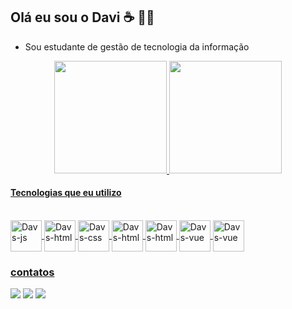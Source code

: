 ## Olá eu sou o Davi ☕ 🤙🏿  

- Sou estudante de gestão de tecnologia da informação

<div align="center">
  <a href="https://www.linkedin.com/in/davi-sousa-santos-14ab0521b/">
  <img height="180em" src="https://github-readme-stats.vercel.app/api?username=Davs06&show_icons=true&theme=dark&include_all_commits=true&count_private=true"/>
  <img height="180em" src="https://github-readme-stats.vercel.app/api/top-langs/?username=Davs06&layout=compact&langs_count=7&theme=dark"/>
</div>
  
  #### Tecnologias que eu utilizo
  
  
  <div style="display: inline_block"><br>
  
 <!-- <img align="center" alt="Davs-java" height="30" width="60" src="https://img.shields.io/badge/Java-ED8B00?style=for-badge&logo=java&logoColor=white"> -->
  <img align="center" alt="Davs-js" height="50" width="50" src="https://img.shields.io/badge/--F7DF1E?logo=javascript&logoColor=000"> 
  <img align="center" alt="Davs-html" height="50" width="50" src="https://img.shields.io/badge/--E34F26?logo=html5&logoColor=fff">
  <img align="center" alt="Davs-css" height="50" width="50" src="https://img.shields.io/badge/--1572B6?logo=css3&logoColor=fff">
  <!--<img align="center" alt="vs-code height="40" width="40" src="https://img.shields.io/badge/--007ACC?logo=visual%20studio%20code&logoColor=ffffff"> -->
  <img align="center" alt="Davs-html" height="50" width="50" src="https://img.shields.io/badge/--FCC624?logo=linux&logoColor=000">
  <img align="center" alt="Davs-html" height="50" width="50" src="https://img.shields.io/badge/--E95420?logo=ubuntu&logoColor=fff"> 
  <img align="center" alt="Davs-vue" height="50" width="50" src="https://img.shields.io/badge/-333?style=for--badge&logo=vue.js&logoColor=4FC08D"> 
  <img align="center" alt="Davs-vue" height="50" width="50" src="https://img.shields.io/badge/-333?style=for--badge&logo=php&logoColor=AEB2D5"> 
    
    
   
</div>
  
    
     
  ### contatos
 
<div> 
 
  <a href = "https://mail.google.com/mail/u/1/"><img src="https://img.shields.io/badge/-Gmail-%23333?style=for-badge&logo=gmail&logoColor=red" target="_blank"></a>
  <a href="https://www.linkedin.com/in/davi-sousa-santos-14ab0521b/" target="_blank"><img src="https://img.shields.io/badge/-LinkedIn-%230077B5?style=for-badge&logo=linkedin&logoColor=white" target="_blank"></a> 
  <a href="https://wa.me/5511939364547"> <img src="https://img.shields.io/badge/--25D366?logo=whatsapp&logoColor=fff" target="_blank"></a>

</div>  
  
<div>

 <!-- ![Snake animation](https://github.com/Davs06/Davs06/blob/output/github-contribution-grid-snake.svg) -->
  
</div>
